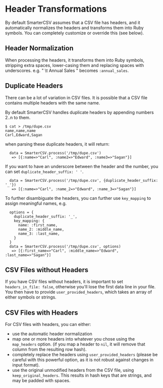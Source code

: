 # Header Transformations

By default SmarterCSV assumes that a CSV file has headers, and it automatically normalizes the headers and transforms them into Ruby symbols. You can completely customize or override this (see below).

## Header Normalization

When processing the headers, it transforms them into Ruby symbols, stripping extra spaces, lower-casing them and replacing spaces with underscores. e.g. " \t Annual Sales  " becomes `:annual_sales`. 

## Duplicate Headers

There can be a lot of variation in CSV files. It is possible that a CSV file contains multiple headers with the same name. 

By default SmarterCSV handles duplicate headers by appending numbers 2..n to them.

```
$ cat > /tmp/dupe.csv
name,name,name
Carl,Edward,Sagan
```

when parsing these duplicate headers, it will return:

```
  data = SmarterCSV.process('/tmp/dupe.csv')
   => [{:name=>"Carl", :name2=>"Edward", :name3=>"Sagan"}]
```

If you want to have an underscore between the header and the number, you can set `duplicate_header_suffix: ' '`.

```
  data = SmarterCSV.process('/tmp/dupe.csv', {duplicate_header_suffix: '_'})
   => [{:name=>"Carl", :name_2=>"Edward", :name_3=>"Sagan"}]
```
 
 To further disambiguate the headers, you can further use `key_mapping` to assign meaningful names, e.g. 
   
```
  options = {
    duplicate_header_suffix: '_', 
    key_mapping: {
      name: :first_name, 
      name_2: :middle_name, 
      name_3: :last_name,
    }
  }
  data = SmarterCSV.process('/tmp/dupe.csv', options)
   => [{:first_name=>"Carl", :middle_name=>"Edward", :last_name=>"Sagan"}]
```

 
## CSV Files without Headers

If you have CSV files without headers, it is important to set `headers_in_file: false`, otherwise you'll lose the first data line in your file.
You then have to provide `user_provided_headers`, which takes an array of either symbols or strings.


## CSV Files with Headers

For CSV files with headers, you can either:

* use the automatic header normalization
* map one or more headers into whatever you chose using the `map_headers` option.
  (if you map a header to `nil`, it will remove that column from the resulting row hash).
* completely replace the headers using `user_provided_headers` (please be careful with this powerful option, as it is not robust against changes in input format).
* use the original unmodified headers from the CSV file, using `keep_original_headers`. This results in hash keys that are strings, and may be padded with spaces.

